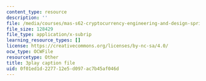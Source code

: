 ```yaml
---
content_type: resource
description: ''
file: /media/courses/mas-s62-cryptocurrency-engineering-and-design-spring-2018/0f01ed1d227712e5d097ac7b45af046d_7o5shPC0R2k.srt
file_size: 128429
file_type: application/x-subrip
learning_resource_types: []
license: https://creativecommons.org/licenses/by-nc-sa/4.0/
ocw_type: OCWFile
resourcetype: Other
title: 3play caption file
uid: 0f01ed1d-2277-12e5-d097-ac7b45af046d
---
```

